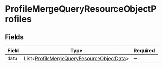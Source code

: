 # ProfileMergeQueryResourceObjectProfiles


## Fields

| Field                                                                                                        | Type                                                                                                         | Required                                                                                                     | Description                                                                                                  |
| ------------------------------------------------------------------------------------------------------------ | ------------------------------------------------------------------------------------------------------------ | ------------------------------------------------------------------------------------------------------------ | ------------------------------------------------------------------------------------------------------------ |
| `data`                                                                                                       | List\<[ProfileMergeQueryResourceObjectData](../../models/components/ProfileMergeQueryResourceObjectData.md)> | :heavy_minus_sign:                                                                                           | N/A                                                                                                          |
